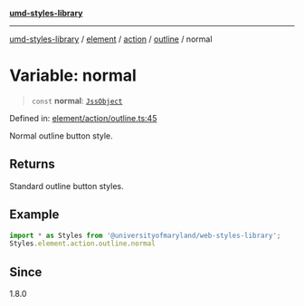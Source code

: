 [**umd-styles-library**](../../../../../../README.md)

***

[umd-styles-library](../../../../../../modules.md) / [element](../../../../../README.md) / [action](../../../README.md) / [outline](../README.md) / normal

# Variable: normal

> `const` **normal**: [`JssObject`](../../../../../../utilities/namespaces/transform/type-aliases/JssObject.md)

Defined in: [element/action/outline.ts:45](https://github.com/UMD-Digital/design-system/blob/8021d9898368f604bce452fe4dde6fae3a0578fd/packages/styles/source/element/action/outline.ts#L45)

Normal outline button style.

## Returns

Standard outline button styles.

## Example

```typescript
import * as Styles from '@universityofmaryland/web-styles-library';
Styles.element.action.outline.normal
```

## Since

1.8.0
